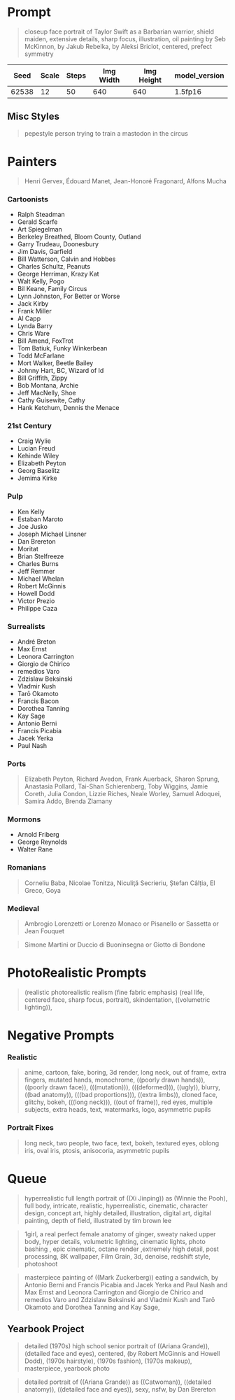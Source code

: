 # Prompt

> closeup face portrait of Taylor Swift as a Barbarian warrior, shield maiden, extensive details, sharp focus, illustration, oil painting by Seb McKinnon, by Jakub Rebelka, by Aleksi Briclot, centered, prefect symmetry

| Seed  | Scale | Steps | Img Width | Img Height | model_version |
| ----- | ----- | ----- | --------- | ---------- | ------------- |
| 62538 | 12    | 50    | 640       | 640        | 1.5fp16       |

## Misc Styles

> pepestyle person trying to train a mastodon in the circus

# Painters

> Henri Gervex, Édouard Manet, Jean-Honoré Fragonard, Alfons Mucha


### Cartoonists

* Ralph Steadman
* Gerald Scarfe
* Art Spiegelman
* Berkeley Breathed, Bloom County, Outland
* Garry Trudeau, Doonesbury
* Jim Davis, Garfield
* Bill Watterson, Calvin and Hobbes
* Charles Schultz, Peanuts
* George Herriman, Krazy Kat
* Walt Kelly, Pogo
* Bil Keane, Family Circus
* Lynn Johnston, For Better or Worse
* Jack Kirby
* Frank Miller
* Al Capp
* Lynda Barry
* Chris Ware
* Bill Amend, FoxTrot
* Tom Batiuk, Funky Winkerbean
* Todd McFarlane
* Mort Walker, Beetle Bailey
* Johnny Hart, BC, Wizard of Id
* Bill Griffith, Zippy
* Bob Montana, Archie
* Jeff MacNelly, Shoe
* Cathy Guisewite, Cathy
* Hank Ketchum, Dennis the Menace



### 21st Century

* Craig Wylie
* Lucian Freud
* Kehinde Wiley
* Elizabeth Peyton
* Georg Baselitz
* Jemima Kirke

### Pulp

* Ken Kelly
* Estaban Maroto
* Joe Jusko
* Joseph Michael Linsner
* Dan Brereton
* Moritat
* Brian Stelfreeze
* Charles Burns
* Jeff Remmer
* Michael Whelan
* Robert McGinnis
* Howell Dodd
* Victor Prezio
* Philippe Caza 


### Surrealists

* André Breton
* Max Ernst
* Leonora Carrington
* Giorgio de Chirico
* remedios Varo
* Zdzislaw Beksinski
* Vladmir Kush
* Tarō Okamoto
* Francis Bacon
* Dorothea Tanning
* Kay Sage
* Antonio Berni
* Francis Picabia
* Jacek Yerka
* Paul Nash

### Ports

> Elizabeth Peyton, Richard Avedon, Frank Auerback, Sharon Sprung, Anastasia Pollard, Tai-Shan Schierenberg, Toby Wiggins, Jamie Coreth, Julia Condon, Lizzie Riches, Neale Worley, Samuel Adoquei, Samira Addo, Brenda Zlamany

### Mormons

* Arnold Friberg
* George Reynolds
* Walter Rane

### Romanians

> Corneliu Baba, Nicolae Tonitza, Niculiţă Secrieriu, Ștefan Câlția, El Greco, Goya

### Medieval

> Ambrogio Lorenzetti or Lorenzo Monaco or Pisanello or Sassetta or Jean Fouquet

> Simone Martini or Duccio di Buoninsegna or Giotto di Bondone

# PhotoRealistic Prompts

> (realistic photorealistic realism (fine fabric emphasis) (real life, centered face, sharp focus, portrait), skindentation, ((volumetric lighting)),

# Negative Prompts

### Realistic

> anime, cartoon, fake, boring, 3d render, long neck, out of frame, extra fingers, mutated hands, monochrome, ((poorly drawn hands)), ((poorly drawn face)), (((mutation))), (((deformed))), ((ugly)), blurry, ((bad anatomy)), (((bad proportions))), ((extra limbs)), cloned face, glitchy, bokeh, (((long neck))), ((out of frame)), red eyes, multiple subjects, extra heads, text, watermarks, logo, asymmetric pupils

### Portrait Fixes

> long neck, two people, two face, text, bokeh, textured eyes, oblong iris, oval iris, ptosis, anisocoria, asymmetric pupils

# Queue

> hyperrealistic full length portrait of ((Xi Jinping)) as (Winnie the Pooh), full body, intricate, realistic, hyperrealistic, cinematic, character design, concept art, highly detailed, illustration, digital art, digital painting, depth of field, illustrated by tim brown lee

> 1girl, a real perfect female anatomy of ginger, sweaty naked upper body, hyper details, volumetric lighting, cinematic lights, photo bashing , epic cinematic, octane render ,extremely high detail, post processing, 8K wallpaper, Film Grain, 3d, denoise, redshift style, photoshoot

> masterpiece painting of ((Mark Zuckerberg)) eating a sandwich, by  Antonio Berni and Francis Picabia and Jacek Yerka and Paul Nash and Max Ernst and Leonora Carrington and Giorgio de Chirico and remedios Varo and Zdzislaw Beksinski and Vladmir Kush and Tarō Okamoto and Dorothea Tanning and Kay Sage,

## Yearbook Project

> detailed (1970s) high school senior portrait of ((Ariana Grande)), (detailed face and eyes), centered, (by Robert McGinnis and Howell Dodd), (1970s hairstyle), (1970s fashion), (1970s makeup), masterpiece, yearbook photo

> detailed portrait of ((Ariana Grande)) as ((Catwoman)), ((detailed anatomy)), ((detailed face and eyes)), sexy, nsfw, by Dan Brereton
